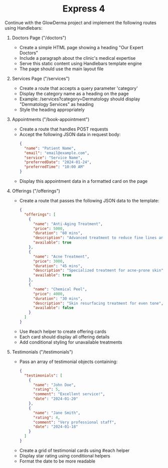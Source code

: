 <h1 align="center">Express 4</h1>

Continue with the GlowDerma project and implement the following routes using Handlebars:

1. Doctors Page ("/doctors")
   - Create a simple HTML page showing a heading "Our Expert Doctors" 
   - Include a paragraph about the clinic's medical expertise
   - Serve this static content using Handlebars template engine
   - The page should use the main layout file

2. Services Page ("/services")
   - Create a route that accepts a query parameter 'category'
   - Display the category name as a heading on the page
   - Example: /services?category=Dermatology should display "Dermatology Services" as heading
   - Style the heading appropriately

3. Appointments ("/book-appointment")
   - Create a route that handles POST requests
   - Accept the following JSON data in request body:
     ```json
     {
       "name": "Patient Name",
       "email": "email@example.com",
       "service": "Service Name",
       "preferredDate": "2024-01-24",
       "preferredTime": "10:00 AM"
     }
     ```
   - Display this appointment data in a formatted card on the page

4. Offerings ("/offerings")
   - Create a route that passes the following JSON data to the template:
     ```json
     {
       "offerings": [
         {
           "name": "Anti-Aging Treatment",
           "price": 5000,
           "duration": "60 mins",
           "description": "Advanced treatment to reduce fine lines and wrinkles",
           "available": true
         },
         {
           "name": "Acne Treatment",
           "price": 3000,
           "duration": "45 mins",
           "description": "Specialized treatment for acne-prone skin",
           "available": true
         },
         {
           "name": "Chemical Peel",
           "price": 4000,
           "duration": "30 mins",
           "description": "Skin resurfacing treatment for even tone",
           "available": false
         }
       ]
     }
     ```
   - Use #each helper to create offering cards
   - Each card should display all offering details
   - Add conditional styling for unavailable treatments

5. Testimonials ("/testimonials")
   - Pass an array of testimonial objects containing:
     ```json
     {
       "testimonials": [
         {
           "name": "John Doe",
           "rating": 5,
           "comment": "Excellent service!",
           "date": "2024-01-20"
         },
         {
           "name": "Jane Smith",
           "rating": 4,
           "comment": "Very professional staff",
           "date": "2024-01-18"
         }
       ]
     }
     ```
   - Create a grid of testimonial cards using #each helper
   - Display star rating using conditional helpers
   - Format the date to be more readable
